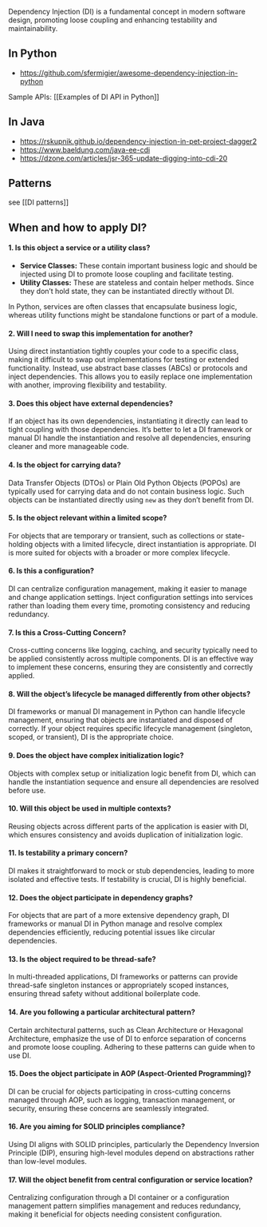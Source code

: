 Dependency Injection (DI) is a fundamental concept in modern software design, promoting loose coupling and enhancing testability and maintainability.

## In Python

- https://github.com/sfermigier/awesome-dependency-injection-in-python

Sample APIs: [[Examples of DI API in Python]]
## In Java

- https://rskupnik.github.io/dependency-injection-in-pet-project-dagger2
- https://www.baeldung.com/java-ee-cdi
- https://dzone.com/articles/jsr-365-update-digging-into-cdi-20

## Patterns

see [[DI patterns]]

## When and how to apply DI?

#### 1. Is this object a service or a utility class?

- **Service Classes:** These contain important business logic and should be injected using DI to promote loose coupling and facilitate testing.
- **Utility Classes:** These are stateless and contain helper methods. Since they don’t hold state, they can be instantiated directly without DI.

In Python, services are often classes that encapsulate business logic, whereas utility functions might be standalone functions or part of a module.

#### 2. Will I need to swap this implementation for another?

Using direct instantiation tightly couples your code to a specific class, making it difficult to swap out implementations for testing or extended functionality. Instead, use abstract base classes (ABCs) or protocols and inject dependencies. This allows you to easily replace one implementation with another, improving flexibility and testability.

#### 3. Does this object have external dependencies?

If an object has its own dependencies, instantiating it directly can lead to tight coupling with those dependencies. It’s better to let a DI framework or manual DI handle the instantiation and resolve all dependencies, ensuring cleaner and more manageable code.

#### 4. Is the object for carrying data?

Data Transfer Objects (DTOs) or Plain Old Python Objects (POPOs) are typically used for carrying data and do not contain business logic. Such objects can be instantiated directly using `new` as they don’t benefit from DI.

#### 5. Is the object relevant within a limited scope?

For objects that are temporary or transient, such as collections or state-holding objects with a limited lifecycle, direct instantiation is appropriate. DI is more suited for objects with a broader or more complex lifecycle.

#### 6. Is this a configuration?

DI can centralize configuration management, making it easier to manage and change application settings. Inject configuration settings into services rather than loading them every time, promoting consistency and reducing redundancy.

#### 7. Is this a Cross-Cutting Concern?

Cross-cutting concerns like logging, caching, and security typically need to be applied consistently across multiple components. DI is an effective way to implement these concerns, ensuring they are consistently and correctly applied.

#### 8. Will the object’s lifecycle be managed differently from other objects?

DI frameworks or manual DI management in Python can handle lifecycle management, ensuring that objects are instantiated and disposed of correctly. If your object requires specific lifecycle management (singleton, scoped, or transient), DI is the appropriate choice.

#### 9. Does the object have complex initialization logic?

Objects with complex setup or initialization logic benefit from DI, which can handle the instantiation sequence and ensure all dependencies are resolved before use.

#### 10. Will this object be used in multiple contexts?

Reusing objects across different parts of the application is easier with DI, which ensures consistency and avoids duplication of initialization logic.

#### 11. Is testability a primary concern?

DI makes it straightforward to mock or stub dependencies, leading to more isolated and effective tests. If testability is crucial, DI is highly beneficial.

#### 12. Does the object participate in dependency graphs?

For objects that are part of a more extensive dependency graph, DI frameworks or manual DI in Python manage and resolve complex dependencies efficiently, reducing potential issues like circular dependencies.

#### 13. Is the object required to be thread-safe?

In multi-threaded applications, DI frameworks or patterns can provide thread-safe singleton instances or appropriately scoped instances, ensuring thread safety without additional boilerplate code.

#### 14. Are you following a particular architectural pattern?

Certain architectural patterns, such as Clean Architecture or Hexagonal Architecture, emphasize the use of DI to enforce separation of concerns and promote loose coupling. Adhering to these patterns can guide when to use DI.

#### 15. Does the object participate in AOP (Aspect-Oriented Programming)?

DI can be crucial for objects participating in cross-cutting concerns managed through AOP, such as logging, transaction management, or security, ensuring these concerns are seamlessly integrated.

#### 16. Are you aiming for SOLID principles compliance?

Using DI aligns with SOLID principles, particularly the Dependency Inversion Principle (DIP), ensuring high-level modules depend on abstractions rather than low-level modules.

#### 17. Will the object benefit from central configuration or service location?

Centralizing configuration through a DI container or a configuration management pattern simplifies management and reduces redundancy, making it beneficial for objects needing consistent configuration.
